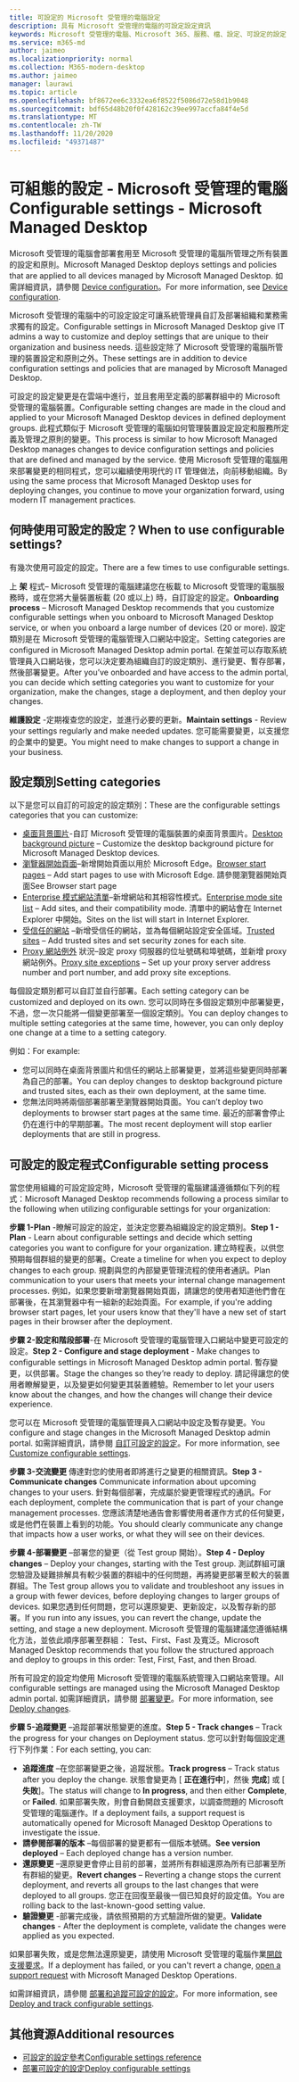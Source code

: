 ```yaml
---
title: 可設定的 Microsoft 受管理的電腦設定
description: 具有 Microsoft 受管理的電腦的可設定設定資訊
keywords: Microsoft 受管理的電腦、Microsoft 365、服務、檔、設定、可設定的設定
ms.service: m365-md
author: jaimeo
ms.localizationpriority: normal
ms.collection: M365-modern-desktop
ms.author: jaimeo
manager: laurawi
ms.topic: article
ms.openlocfilehash: bf8672ee6c3332ea6f8522f5086d72e58d1b9048
ms.sourcegitcommit: bdf65d48b20f0f428162c39ee997accfa84f4e5d
ms.translationtype: MT
ms.contentlocale: zh-TW
ms.lasthandoff: 11/20/2020
ms.locfileid: "49371487"
---
```

# <a name="configurable-settings---microsoft-managed-desktop"></a><span data-ttu-id="fd214-104">可組態的設定 - Microsoft 受管理的電腦</span><span class="sxs-lookup"><span data-stu-id="fd214-104">Configurable settings - Microsoft Managed Desktop</span></span>

<span data-ttu-id="fd214-105">Microsoft 受管理的電腦會部署套用至 Microsoft 受管理的電腦所管理之所有裝置的設定和原則。</span><span class="sxs-lookup"><span data-stu-id="fd214-105">Microsoft Managed Desktop deploys settings and policies that are applied to all devices managed by Microsoft Managed Desktop.</span></span> <span data-ttu-id="fd214-106">如需詳細資訊，請參閱 [Device configuration](../service-description/device-policies.md)。</span><span class="sxs-lookup"><span data-stu-id="fd214-106">For more information, see [Device configuration](../service-description/device-policies.md).</span></span>

<span data-ttu-id="fd214-107">Microsoft 受管理的電腦中的可設定設定可讓系統管理員自訂及部署組織和業務需求獨有的設定。</span><span class="sxs-lookup"><span data-stu-id="fd214-107">Configurable settings in Microsoft Managed Desktop give IT admins a way to customize and deploy settings that are unique to their organization and business needs.</span></span> <span data-ttu-id="fd214-108">這些設定除了 Microsoft 受管理的電腦所管理的裝置設定和原則之外。</span><span class="sxs-lookup"><span data-stu-id="fd214-108">These settings are in addition to device configuration settings and policies that are managed by Microsoft Managed Desktop.</span></span>  

<span data-ttu-id="fd214-109">可設定的設定變更是在雲端中進行，並且套用至定義的部署群組中的 Microsoft 受管理的電腦裝置。</span><span class="sxs-lookup"><span data-stu-id="fd214-109">Configurable setting changes are made in the cloud and applied to your Microsoft Managed Desktop devices in defined deployment groups.</span></span> <span data-ttu-id="fd214-110">此程式類似于 Microsoft 受管理的電腦如何管理裝置設定設定和服務所定義及管理之原則的變更。</span><span class="sxs-lookup"><span data-stu-id="fd214-110">This process is similar to how Microsoft Managed Desktop manages changes to device configuration settings and policies that are defined and managed by the service.</span></span> <span data-ttu-id="fd214-111">使用 Microsoft 受管理的電腦用來部署變更的相同程式，您可以繼續使用現代的 IT 管理做法，向前移動組織。</span><span class="sxs-lookup"><span data-stu-id="fd214-111">By using the same process that Microsoft Managed Desktop uses for deploying changes, you continue to move your organization forward, using modern IT management practices.</span></span>

## <a name="when-to-use-configurable-settings"></a><span data-ttu-id="fd214-112">何時使用可設定的設定？</span><span class="sxs-lookup"><span data-stu-id="fd214-112">When to use configurable settings?</span></span>

<span data-ttu-id="fd214-113">有幾次使用可設定的設定。</span><span class="sxs-lookup"><span data-stu-id="fd214-113">There are a few times to use configurable settings.</span></span> 

<span data-ttu-id="fd214-114">上 **架** 程式– Microsoft 受管理的電腦建議您在板載 to Microsoft 受管理的電腦服務時，或在您將大量裝置板載 (20 或以上) 時，自訂設定的設定。</span><span class="sxs-lookup"><span data-stu-id="fd214-114">**Onboarding process** – Microsoft Managed Desktop recommends that you customize configurable settings when you onboard to Microsoft Managed Desktop service, or when you onboard a large number of devices (20 or more).</span></span> <span data-ttu-id="fd214-115">設定類別是在 Microsoft 受管理的電腦管理入口網站中設定。</span><span class="sxs-lookup"><span data-stu-id="fd214-115">Setting categories are configured in Microsoft Managed Desktop admin portal.</span></span> <span data-ttu-id="fd214-116">在架並可以存取系統管理員入口網站後，您可以決定要為組織自訂的設定類別、進行變更、暫存部署，然後部署變更。</span><span class="sxs-lookup"><span data-stu-id="fd214-116">After you’ve onboarded and have access to the admin portal, you can decide which setting categories you want to customize for your organization, make the changes, stage a deployment, and then deploy your changes.</span></span>

<span data-ttu-id="fd214-117">**維護設定** -定期複查您的設定，並進行必要的更新。</span><span class="sxs-lookup"><span data-stu-id="fd214-117">**Maintain settings** - Review your settings regularly and make needed updates.</span></span> <span data-ttu-id="fd214-118">您可能需要變更，以支援您的企業中的變更。</span><span class="sxs-lookup"><span data-stu-id="fd214-118">You might need to make changes to support a change in your business.</span></span>   

## <a name="setting-categories"></a><span data-ttu-id="fd214-119">設定類別</span><span class="sxs-lookup"><span data-stu-id="fd214-119">Setting categories</span></span>

<span data-ttu-id="fd214-120">以下是您可以自訂的可設定的設定類別：</span><span class="sxs-lookup"><span data-stu-id="fd214-120">These are the configurable settings categories that you can customize:</span></span>
- <span data-ttu-id="fd214-121">[桌面背景圖片](config-setting-ref.md#desktop-background-picture)-自訂 Microsoft 受管理的電腦裝置的桌面背景圖片。</span><span class="sxs-lookup"><span data-stu-id="fd214-121">[Desktop background picture](config-setting-ref.md#desktop-background-picture) – Customize the desktop background picture for Microsoft Managed Desktop devices.</span></span> 
- <span data-ttu-id="fd214-122">[瀏覽器開始頁面](config-setting-ref.md#browser-start-pages)–新增開始頁面以用於 Microsoft Edge。</span><span class="sxs-lookup"><span data-stu-id="fd214-122">[Browser start pages](config-setting-ref.md#browser-start-pages) – Add start pages to use with Microsoft Edge.</span></span> <span data-ttu-id="fd214-123">請參閱瀏覽器開始頁面</span><span class="sxs-lookup"><span data-stu-id="fd214-123">See Browser start page</span></span>
- <span data-ttu-id="fd214-124">[Enterprise 模式網站清單](config-setting-ref.md#enterprise-mode-site-list-location)–新增網站和其相容性模式。</span><span class="sxs-lookup"><span data-stu-id="fd214-124">[Enterprise mode site list](config-setting-ref.md#enterprise-mode-site-list-location) – Add sites, and their compatibility mode.</span></span> <span data-ttu-id="fd214-125">清單中的網站會在 Internet Explorer 中開始。</span><span class="sxs-lookup"><span data-stu-id="fd214-125">Sites on the list will start in Internet Explorer.</span></span> 
- <span data-ttu-id="fd214-126">[受信任的網站](config-setting-ref.md#trusted-sites) –新增受信任的網站，並為每個網站設定安全區域。</span><span class="sxs-lookup"><span data-stu-id="fd214-126">[Trusted sites](config-setting-ref.md#trusted-sites) – Add trusted sites and set security zones for each site.</span></span> 
- <span data-ttu-id="fd214-127">[Proxy 網站例外](config-setting-ref.md#proxy) 狀況–設定 proxy 伺服器的位址號碼和埠號碼，並新增 proxy 網站例外。</span><span class="sxs-lookup"><span data-stu-id="fd214-127">[Proxy site exceptions](config-setting-ref.md#proxy) – Set up your proxy server address number and port number, and add proxy site exceptions.</span></span>

<span data-ttu-id="fd214-128">每個設定類別都可以自訂並自行部署。</span><span class="sxs-lookup"><span data-stu-id="fd214-128">Each setting category can be customized and deployed on its own.</span></span> <span data-ttu-id="fd214-129">您可以同時在多個設定類別中部署變更，不過，您一次只能將一個變更部署至一個設定類別。</span><span class="sxs-lookup"><span data-stu-id="fd214-129">You can deploy changes to multiple setting categories at the same time, however, you can only deploy one change at a time to a setting category.</span></span>

<span data-ttu-id="fd214-130">例如：</span><span class="sxs-lookup"><span data-stu-id="fd214-130">For example:</span></span>
- <span data-ttu-id="fd214-131">您可以同時在桌面背景圖片和信任的網站上部署變更，並將這些變更同時部署為自己的部署。</span><span class="sxs-lookup"><span data-stu-id="fd214-131">You can deploy changes to desktop background picture and trusted sites, each as their own deployment, at the same time.</span></span> 
- <span data-ttu-id="fd214-132">您無法同時將兩個部署部署至瀏覽器開始頁面。</span><span class="sxs-lookup"><span data-stu-id="fd214-132">You can’t deploy two deployments to browser start pages at the same time.</span></span> <span data-ttu-id="fd214-133">最近的部署會停止仍在進行中的早期部署。</span><span class="sxs-lookup"><span data-stu-id="fd214-133">The most recent deployment will stop earlier deployments that are still in progress.</span></span>

## <a name="configurable-setting-process"></a><span data-ttu-id="fd214-134">可設定的設定程式</span><span class="sxs-lookup"><span data-stu-id="fd214-134">Configurable setting process</span></span>

<span data-ttu-id="fd214-135">當您使用組織的可設定設定時，Microsoft 受管理的電腦建議遵循類似下列的程式：</span><span class="sxs-lookup"><span data-stu-id="fd214-135">Microsoft Managed Desktop recommends following a process similar to the following when utilizing configurable settings for your organization:</span></span>

<span data-ttu-id="fd214-136">**步驟 1-Plan** -瞭解可設定的設定，並決定您要為組織設定的設定類別。</span><span class="sxs-lookup"><span data-stu-id="fd214-136">**Step 1 - Plan** - Learn about configurable settings and decide which setting categories you want to configure for your organization.</span></span> <span data-ttu-id="fd214-137">建立時程表，以供您預期每個群組的變更的部署。</span><span class="sxs-lookup"><span data-stu-id="fd214-137">Create a timeline for when you expect to deploy changes to each group.</span></span> <span data-ttu-id="fd214-138">規劃與您的內部變更管理流程的使用者通訊。</span><span class="sxs-lookup"><span data-stu-id="fd214-138">Plan communication to your users that meets your internal change management processes.</span></span> <span data-ttu-id="fd214-139">例如，如果您要新增瀏覽器開始頁面，請讓您的使用者知道他們會在部署後，在其瀏覽器中有一組新的起始頁面。</span><span class="sxs-lookup"><span data-stu-id="fd214-139">For example, if you're adding browser start pages, let your users know that they'll have a new set of start pages in their browser after the deployment.</span></span>  

<span data-ttu-id="fd214-140">**步驟 2-設定和階段部署**-在 Microsoft 受管理的電腦管理入口網站中變更可設定的設定。</span><span class="sxs-lookup"><span data-stu-id="fd214-140">**Step 2 - Configure and stage deployment** - Make changes to configurable settings in Microsoft Managed Desktop admin portal.</span></span> <span data-ttu-id="fd214-141">暫存變更，以供部署。</span><span class="sxs-lookup"><span data-stu-id="fd214-141">Stage the changes so they’re ready to deploy.</span></span> <span data-ttu-id="fd214-142">請記得讓您的使用者瞭解變更，以及變更如何變更其裝置體驗。</span><span class="sxs-lookup"><span data-stu-id="fd214-142">Remember to let your users know about the changes, and how the changes will change their device experience.</span></span>   

<span data-ttu-id="fd214-143">您可以在 Microsoft 受管理的電腦管理員入口網站中設定及暫存變更。</span><span class="sxs-lookup"><span data-stu-id="fd214-143">You configure and stage changes in the Microsoft Managed Desktop admin portal.</span></span> <span data-ttu-id="fd214-144">如需詳細資訊，請參閱 [自訂可設定的設定](config-setting-ref.md)。</span><span class="sxs-lookup"><span data-stu-id="fd214-144">For more information, see [Customize configurable settings](config-setting-ref.md).</span></span> 

<span data-ttu-id="fd214-145">**步驟 3-交流變更** 傳達對您的使用者即將進行之變更的相關資訊。</span><span class="sxs-lookup"><span data-stu-id="fd214-145">**Step 3 - Communicate changes** Communicate information about upcoming changes to your users.</span></span> <span data-ttu-id="fd214-146">針對每個部署，完成屬於變更管理程式的通訊。</span><span class="sxs-lookup"><span data-stu-id="fd214-146">For each deployment, complete the communication that is part of your change management processes.</span></span> <span data-ttu-id="fd214-147">您應該清楚地通告會影響使用者運作方式的任何變更，或是他們在裝置上看到的功能。</span><span class="sxs-lookup"><span data-stu-id="fd214-147">You should clearly communicate any change that impacts how a user works, or what they will see on their devices.</span></span>

<span data-ttu-id="fd214-148">**步驟 4-部署變更** –部署您的變更（從 Test group 開始）。</span><span class="sxs-lookup"><span data-stu-id="fd214-148">**Step 4 - Deploy changes** – Deploy your changes, starting with the Test group.</span></span> <span data-ttu-id="fd214-149">測試群組可讓您驗證及疑難排解具有較少裝置的群組中的任何問題，再將變更部署至較大的裝置群組。</span><span class="sxs-lookup"><span data-stu-id="fd214-149">The Test group allows you to validate and troubleshoot any issues in a group with fewer devices, before deploying changes to larger groups of devices.</span></span> <span data-ttu-id="fd214-150">如果您遇到任何問題，您可以還原變更、更新設定，以及暫存新的部署。</span><span class="sxs-lookup"><span data-stu-id="fd214-150">If you run into any issues, you can revert the change, update the setting, and stage a new deployment.</span></span> <span data-ttu-id="fd214-151">Microsoft 受管理的電腦建議您遵循結構化方法，並依此順序部署至群組： Test、First、Fast 及寬泛。</span><span class="sxs-lookup"><span data-stu-id="fd214-151">Microsoft Managed Desktop recommends that you follow the structured approach and deploy to groups in this order: Test, First, Fast, and then Broad.</span></span>   

<span data-ttu-id="fd214-152">所有可設定的設定均使用 Microsoft 受管理的電腦系統管理入口網站來管理。</span><span class="sxs-lookup"><span data-stu-id="fd214-152">All configurable settings are managed using the Microsoft Managed Desktop admin portal.</span></span> <span data-ttu-id="fd214-153">如需詳細資訊，請參閱 [部署變更](config-setting-deploy.md)。</span><span class="sxs-lookup"><span data-stu-id="fd214-153">For more information, see [Deploy changes](config-setting-deploy.md).</span></span> 

<span data-ttu-id="fd214-154">**步驟 5-追蹤變更** –追蹤部署狀態變更的進度。</span><span class="sxs-lookup"><span data-stu-id="fd214-154">**Step 5 - Track changes** – Track the progress for your changes on Deployment status.</span></span> <span data-ttu-id="fd214-155">您可以針對每個設定進行下列作業：</span><span class="sxs-lookup"><span data-stu-id="fd214-155">For each setting, you can:</span></span>
- <span data-ttu-id="fd214-156">**追蹤進度** –在您部署變更之後，追蹤狀態。</span><span class="sxs-lookup"><span data-stu-id="fd214-156">**Track progress** – Track status after you deploy the change.</span></span> <span data-ttu-id="fd214-157">狀態會變更為 [ **正在進行中**]，然後 **完成**] 或 [ **失敗**]。</span><span class="sxs-lookup"><span data-stu-id="fd214-157">The status will change to **In progress**, and then either **Complete**, or **Failed**.</span></span> <span data-ttu-id="fd214-158">如果部署失敗，則會自動開啟支援要求，以調查問題的 Microsoft 受管理的電腦運作。</span><span class="sxs-lookup"><span data-stu-id="fd214-158">If a deployment fails, a support request is automatically opened for Microsoft Managed Desktop Operations to investigate the issue.</span></span>  
- <span data-ttu-id="fd214-159">**請參閱部署的版本** –每個部署的變更都有一個版本號碼。</span><span class="sxs-lookup"><span data-stu-id="fd214-159">**See version deployed** – Each deployed change has a version number.</span></span>
- <span data-ttu-id="fd214-160">**還原變更** –還原變更會停止目前的部署，並將所有群組還原為所有已部署至所有群組的變更。</span><span class="sxs-lookup"><span data-stu-id="fd214-160">**Revert changes** – Reverting a change stops the current deployment, and reverts all groups to the last changes that were deployed to all groups.</span></span> <span data-ttu-id="fd214-161">您正在回復至最後一個已知良好的設定值。</span><span class="sxs-lookup"><span data-stu-id="fd214-161">You are rolling back to the last-known-good setting value.</span></span>
- <span data-ttu-id="fd214-162">**驗證變更** -部署完成後，請依照預期的方式驗證所做的變更。</span><span class="sxs-lookup"><span data-stu-id="fd214-162">**Validate changes** - After the deployment is complete, validate the changes were applied as you expected.</span></span>  

<span data-ttu-id="fd214-163">如果部署失敗，或是您無法還原變更，請使用 Microsoft 受管理的電腦作業[開啟支援要求](admin-support.md)。</span><span class="sxs-lookup"><span data-stu-id="fd214-163">If a deployment has failed, or you can't revert a change, [open a support request](admin-support.md) with Microsoft Managed Desktop Operations.</span></span> 

<span data-ttu-id="fd214-164">如需詳細資訊，請參閱 [部署和追蹤可設定的設定](config-setting-deploy.md)。</span><span class="sxs-lookup"><span data-stu-id="fd214-164">For more information, see [Deploy and track configurable settings](config-setting-deploy.md).</span></span>

## <a name="additional-resources"></a><span data-ttu-id="fd214-165">其他資源</span><span class="sxs-lookup"><span data-stu-id="fd214-165">Additional resources</span></span>
- [<span data-ttu-id="fd214-166">可設定的設定參考</span><span class="sxs-lookup"><span data-stu-id="fd214-166">Configurable settings reference</span></span>](config-setting-ref.md) 
- [<span data-ttu-id="fd214-167">部署可設定的設定</span><span class="sxs-lookup"><span data-stu-id="fd214-167">Deploy configurable settings</span></span>](config-setting-deploy.md) 
